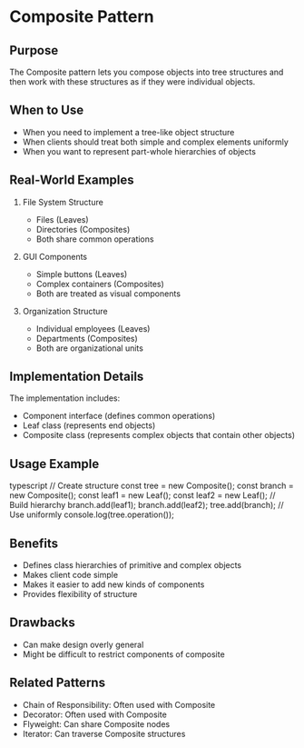 # Composite Pattern

## Purpose
The Composite pattern lets you compose objects into tree structures and then work with these structures as if they were individual objects.

## When to Use
- When you need to implement a tree-like object structure
- When clients should treat both simple and complex elements uniformly
- When you want to represent part-whole hierarchies of objects

## Real-World Examples
1. File System Structure
   - Files (Leaves)
   - Directories (Composites)
   - Both share common operations

2. GUI Components
   - Simple buttons (Leaves)
   - Complex containers (Composites)
   - Both are treated as visual components

3. Organization Structure
   - Individual employees (Leaves)
   - Departments (Composites)
   - Both are organizational units

## Implementation Details
The implementation includes:
- Component interface (defines common operations)
- Leaf class (represents end objects)
- Composite class (represents complex objects that contain other objects)

## Usage Example 
typescript
// Create structure
const tree = new Composite();
const branch = new Composite();
const leaf1 = new Leaf();
const leaf2 = new Leaf();
// Build hierarchy
branch.add(leaf1);
branch.add(leaf2);
tree.add(branch);
// Use uniformly
console.log(tree.operation());

## Benefits
- Defines class hierarchies of primitive and complex objects
- Makes client code simple
- Makes it easier to add new kinds of components
- Provides flexibility of structure

## Drawbacks
- Can make design overly general
- Might be difficult to restrict components of composite

## Related Patterns
- Chain of Responsibility: Often used with Composite
- Decorator: Often used with Composite
- Flyweight: Can share Composite nodes
- Iterator: Can traverse Composite structures